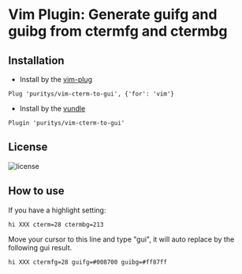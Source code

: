 Vim Plugin: Generate guifg and guibg from ctermfg and ctermbg
=============================================================

Installation
------------

- Install by the <a href="https://github.com/junegunn/vim-plug" target="_blank">vim-plug</a>
```
Plug 'puritys/vim-cterm-to-gui', {'for': 'vim'}
```

- Install by the <a href="https://github.com/VundleVim/Vundle.vim" target="_blank">vundle</a>
```
Plugin 'puritys/vim-cterm-to-gui'
```

License
-------
<img src="https://camo.githubusercontent.com/fe2d9e9063dabaf5951ef8f3835bbbc16cec52e3/68747470733a2f2f706f7365722e707567782e6f72672f7a6f72646975732f6c696768746e63616e64792f6c6963656e73652e737667" alt="license">


How to use
----------

If you have a highlight setting:

```
hi XXX cterm=28 ctermbg=213
```

Move your cursor to this line and type "gui", it will auto replace by the following gui result.

```
hi XXX ctermfg=28 guifg=#008700 guibg=#ff87ff
```


